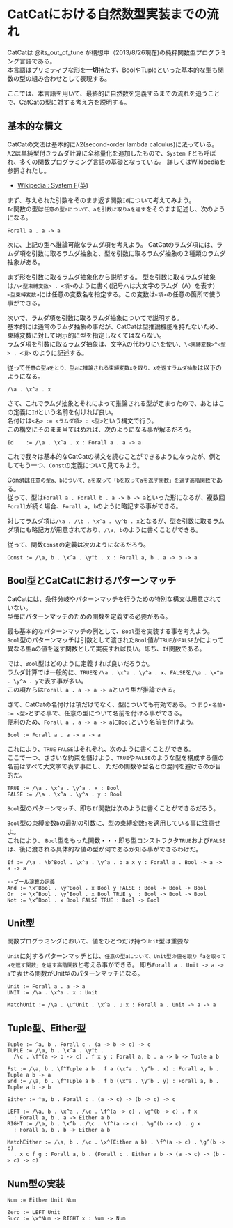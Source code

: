 CatCatにおける自然数型実装までの流れ
====================================

CatCatは @its_out_of_tune が構想中（2013/8/26現在)の純粋関数型プログラミング言語である。  
本言語はプリミティブな形を**一切**持たず、BoolやTupleといった基本的な型も関数の型の組み合わせとして表現する。

ここでは、本言語を用いて、最終的に自然数を定義するまでの流れを追うことで、CatCatの型に対する考え方を説明する。

基本的な構文
------------

CatCatの文法は基本的にλ2(second-order lambda calculus)に法っている。  
λ2は単純型付きラムダ計算に全称量化を追加したもので、`System F`とも呼ばれ、多くの関数プログラミング言語の基礎となっている。
詳しくはWikipediaを参照されたし。

* [Wikipedia : System F](http://ja.wikipedia.org/wiki/System_F)([英](http://en.wikipedia.org/wiki/System_F))

まず、与えられた引数をそのまま返す関数`Id`について考えてみよう。  
`Id`関数の型は`任意の型aについて、aを引数に取りaを返す`をそのまま記述し、次のようになる。

```
Forall a . a -> a
```

次に、上記の型へ推論可能なラムダ項を考えよう。
CatCatのラムダ項には、ラムダ項を引数に取るラムダ抽象と、型を引数に取るラムダ抽象の２種類のラムダ抽象がある。

まず形を引数に取るラムダ抽象化から説明する。
型を引数に取るラムダ抽象は`/\<型束縛変数> . <項>`のように書く(記号`/\`は大文字のラムダ（Λ）を表す)  
`<型束縛変数>`には任意の変数名を指定する。この変数は`<項>`の任意の箇所で使う事ができる。

次いで、ラムダ項を引数に取るラムダ抽象についてで説明する。    
基本的には通常のラムダ抽象の事だが、CatCatは型推論機能を持たないため、束縛変数に対して明示的に型を指定しなくてはならない。  
ラムダ項を引数に取るラムダ抽象は、文字λの代わりに`\`を使い、`\<束縛変数>^<型> . <項>` のように記述する。

従って`任意の型aをとり、型aに推論される束縛変数xを取り、xを返すラムダ抽象`は以下のようになる。

```
/\a . \x^a . x
```

さて、これでラムダ抽象とそれによって推論される型が定まったので、あとはこの定義に`Id`という名前を付ければ良い。  
名付けは`<名> := <ラムダ項> : <型>`という構文で行う。  
この構文にそのまま当てはめれば、次のようになる事が解るだろう。

```
Id    := /\a . \x^a . x : Forall a . a -> a
```

これで我々は基本的なCatCatの構文を読むことができるようになったが、例としてもう一つ、`Const`の定義について見てみよう。

Constは`任意の型a、bについて、aを取って「bを取ってaを返す関数」を返す高階関数`である。  
従って、型は`Forall a . Forall b . a -> b -> a`といった形になるが、複数回`Forall`が続く場合、`Forall a, b`のように略記する事ができる。

対してラムダ項は`/\a . /\b . \x^a . \y^b . x`となるが、型を引数に取るラムダ項にも略記方が用意されており、`/\a, b`のように書くことができる。

従って、関数`Const`の定義は次のようになるだろう。

```
Const := /\a, b . \x^a . \y^b . x : Forall a, b . a -> b -> a
```

Bool型とCatCatにおけるパターンマッチ
------------------------------------

CatCatには、条件分岐やパターンマッチを行うための特別な構文は用意されていない。  
型毎にパターンマッチのための関数を定義する必要がある。

最も基本的なパターンマッチの例として、`Bool`型を実装する事を考えよう。  
`Bool`型のパターンマッチは引数として渡された`Bool`値が`TRUE`か`FALSE`かによって異なる型aの値を返す関数として実装すれば良い。即ち、`If`関数である。

では、`Bool`型はどのように定義すれば良いだろうか。  
ラムダ計算では一般的に、`TRUE`を`/\a . \x^a . \y^a . x`、`FALSE`を`/\a . \x^a . \y^a . y`で表す事が多い。  
この項からは`Forall a . a -> a -> a`という型が推論できる。

さて、CatCatの名付けは項だけでなく、型についても有効である。つまり`<名前> := <型>`とする事で、任意の型について名前を付ける事ができる。  
便利のため、`Forall a . a -> a -> a`に`Bool`という名前を付けよう。

```
Bool := Forall a . a -> a -> a
```

これにより、`TRUE` `FALSE`はそれぞれ、次のように書くことができる。  
ここで一つ、ささいな約束を儲けよう、`TRUE`や`FALSE`のような型を構成する値の名前はすべて大文字で表す事にし、
ただの関数や型名との混同を避けるのが目的だ。

```
TRUE := /\a . \x^a . \y^a . x : Bool
FALSE := /\a . \x^a . \y^a . y : Bool
```

`Bool`型のパターンマッチ、即ち`If`関数は次のように書くことができるだろう。  

`Bool`型の束縛変数`b`の最初の引数に、型の束縛変数`a`を適用している事に注意せよ。  
これにより、 `Bool`型をもった関数・・・即ち型コンストラクタ`TRUE`および`FALSE`は、後に渡される具体的な値の型が何であるか知る事ができるわけだ。

```
If := /\a . \b^Bool . \x^a . \y^a . b a x y : Forall a . Bool -> a -> a -> a
```

```
--ブール演算の定義
And := \x^Bool . \y^Bool . x Bool y FALSE : Bool -> Bool -> Bool
Or  := \x^Bool . \y^Bool . x Bool TRUE y  : Bool -> Bool -> Bool
Not := \x^Bool . x Bool FALSE TRUE : Bool -> Bool
```

Unit型
------

関数プログラミングにおいて、値をひとつだけ持つ`Unit`型は重要な

`Unit`に対するパターンマッチとは、`任意の型aについて、Unit型の値を取り「aを取ってaを返す関数」を返す高階関数`と考える事ができる。
即ち`Forall a . Unit -> a -> a`で表せる関数がUnit型のパターンマッチになる。

```
Unit := Forall a . a -> a
UNIT := /\a . \x^a . x : Unit

MatchUnit := /\a . \u^Unit . \x^a . u x : Forall a . Unit -> a -> a
```

Tuple型、Either型
-----------------

```
Tuple := ^a, b . Forall c . (a -> b -> c) -> c
TUPLE := /\a, b . \x^a . \y^b . 
  /\c . \f^(a -> b -> c) . f x y : Forall a, b . a -> b -> Tuple a b

Fst := /\a, b . \f^Tuple a b . f a (\x^a . \y^b . x) : Forall a, b . Tuple a b -> a
Snd := /\a, b . \f^Tuple a b . f b (\x^a . \y^b . y) : Forall a, b . Tuple a b -> b
```

```
Either := ^a, b . Forall c . (a -> c) -> (b -> c) -> c

LEFT := /\a, b . \x^a . /\c . \f^(a -> c) . \g^(b -> c) . f x
  : Forall a, b . a -> Either a b
RIGHT := /\a, b . \x^b . /\c . \f^(a -> c) . \g^(b -> c) . g x
  : Forall a, b . b -> Either a b

MatchEither := /\a, b . /\c . \x^(Either a b) . \f^(a -> c) . \g^(b -> c) 
  . x c f g : Forall a, b . (Forall c . Either a b -> (a -> c) -> (b -> c) -> c)
```

Num型の実装
-----------

```
Num := Either Unit Num

Zero := LEFT Unit
Succ := \x^Num -> RIGHT x : Num -> Num
```
